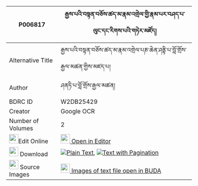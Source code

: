 |P006817|རྒྱས་པའི་བསྟན་བཅོས་ཚད་མ་རྣམ་འགྲེལ་གྱི་རྣམ་པར་བཤད་པ་ལུང་དང་རིགས་པའི་གཏེར་མཛོད། 
| --- | --- 
|Alternative Title |རྒྱས་པའི་བསྟན་བཅོས་ཚད་མ་རྣམ་འགྲེལ་པཎ་ཆེན་ཤནྟི་པ་བློ་གྲོས་རྒྱལ་མཚན་གྱིས་མཛད་པ།
|Author| ཤནཏི་པ་བློ་གྲོས་རྒྱལ་མཚན།
|BDRC ID | W2DB25429
|Creator | Google OCR
|Number of Volumes| 2
|<img width="25" src="https://img.icons8.com/color/25/000000/edit-property.png">Edit Online| [<img width="25" src="https://avatars.githubusercontent.com/u/45091458?s=200&v=4"> Open in Editor](http://editor.openpecha.org/P006817)
|<img width="25" src="https://img.icons8.com/fluent/48/000000/download-2.png"/>  Download | [![](https://img.icons8.com/color/20/000000/txt.png)Plain Text](https://github.com/Openpecha/P006817/releases/download/v1/gyepa_i_tencho_tsema_namdrel_g_plain_P006817.zip), [![](https://img.icons8.com/color/20/000000/txt.png)Text with Pagination](https://github.com/Openpecha/P006817/releases/download/v1/gyepa_i_tencho_tsema_namdrel_g_pages_P006817.zip)
|<img width="25" src="https://img.icons8.com/plasticine/100/000000/pictures-folder.png"/>  Source Images | [<img width="25" src="https://library.bdrc.io/icons/BUDA-small.svg"> Images of text file open in BUDA](https://library.bdrc.io/show/bdr:W2DB25429)